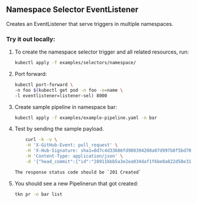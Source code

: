 ## Namespace Selector EventListener

Creates an EventListener that serve triggers in multiple namespaces.

### Try it out locally:

1. To create the namespace selector trigger and all related resources, run:

   ```bash
   kubectl apply -f examples/selectors/namespace/
   ```

2. Port forward:
   ```bash
   kubectl port-forward \
   -n foo $(kubectl get pod -n foo -o=name \
   -l eventlistener=listener-sel) 8000
   ```

3. Create sample pipeline in namespace bar:
   ```bash
   kubectl apply -f examples/example-pipeline.yaml -n bar
   ```

3. Test by sending the sample payload.

   ```bash
       curl -k -v \
       -H 'X-GitHub-Event: pull_request' \
       -H 'X-Hub-Signature: sha1=8d7c4d33686fd908394208a07d997b8f5bd70aa6' \
       -H 'Content-Type: application/json' \
       -d '{"head_commit":{"id":"28911bbb5a3e2ea034daf1f6be0a822d50e31e73"},"action": "opened", "pull_request":{"head":{"sha": "28911bbb5a3e2ea034daf1f6be0a822d50e31e73"}},"repository":{"clone_url": "https://github.com/tektoncd/triggers.git", "url":"https://github.com/tektoncd/triggers.git"}}' http://localhost:8000   ```

   The response status code should be `201 Created`

4. You should see a new Pipelinerun that got created:

   ```bash
   tkn pr -n bar list
   ```

